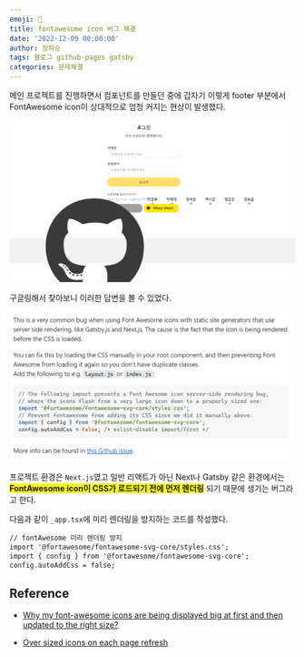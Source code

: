 ```yaml
---
emoji: 🔮
title: fontawesome icon 버그 해결
date: '2022-12-09 00:00:00'
author: 정하승
tags: 블로그 github-pages gatsby
categories: 문제해결
---
```


메인 프로젝트를 진행하면서 컴포넌트를 만들던 중에 갑자기 이렇게 footer 부분에서 FontAwesome icon이 상대적으로 엄청 커지는 현상이 발생했다.

<img src='../../../assets/footer.png' />

구글링해서 찾아보니 이러한 답변을 볼 수 있었다.

<img src='../../../assets/fontawesomebug.png' />

프로젝트 환경은 `Next.js`였고 일반 리액트가 아닌 Next나 Gatsby 같은 환경에서는 <span style='background-color:yellow;font-weight:bold'>FontAwesome icon이 CSS가 로드되기 전에 먼저 렌더링</span> 되기 때문에 생기는 버그라고 한다.

다음과 같이 `_app.tsx`에 미리 렌더링을 방지하는 코드를 작성했다.

```tsx
// fontAwesome 미리 렌더링 방지
import '@fortawesome/fontawesome-svg-core/styles.css';
import { config } from '@fortawesome/fontawesome-svg-core';
config.autoAddCss = false;
```

## Reference

- <a href='https://stackoverflow.com/questions/56334381/why-my-font-awesome-icons-are-being-displayed-big-at-first-and-then-updated-to-t'>Why my font-awesome icons are being displayed big at first and then updated to the right size?</a>

- <a href='https://github.com/FortAwesome/react-fontawesome/issues/134'>Over sized icons on each page refresh</a>
